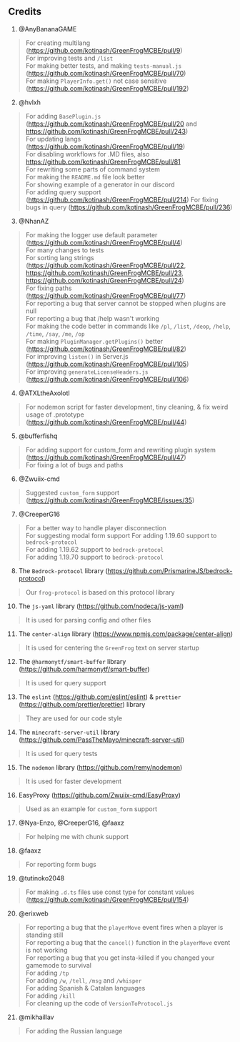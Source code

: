 ## Credits

1. @AnyBananaGAME

> For creating multilang (https://github.com/kotinash/GreenFrogMCBE/pull/9) <br>
> For improving tests and `/list` <br>
> For making better tests, and making `tests-manual.js` (https://github.com/kotinash/GreenFrogMCBE/pull/70) <br>
> For making `PlayerInfo.get()` not case sensitive (https://github.com/kotinash/GreenFrogMCBE/pull/192)

2. @hvlxh

> For adding `BasePlugin.js` (https://github.com/kotinash/GreenFrogMCBE/pull/20 and https://github.com/kotinash/GreenFrogMCBE/pull/243) <br>
> For updating langs (https://github.com/kotinash/GreenFrogMCBE/pull/19) <br>
> For disabling workflows for .MD files, also https://github.com/kotinash/GreenFrogMCBE/pull/81 <br>
> For rewriting some parts of command system <br>
> For making the `README.md` file look better <br>
> For showing example of a generator in our discord <br>
> For adding query support (https://github.com/kotinash/GreenFrogMCBE/pull/214)
> For fixing bugs in query (https://github.com/kotinash/GreenFrogMCBE/pull/236)

3. @NhanAZ

> For making the logger use default parameter (https://github.com/kotinash/GreenFrogMCBE/pull/4) <br>
> For many changes to tests <br>
> For sorting lang strings (https://github.com/kotinash/GreenFrogMCBE/pull/22, https://github.com/kotinash/GreenFrogMCBE/pull/23, https://github.com/kotinash/GreenFrogMCBE/pull/24) <br>
> For fixing paths (https://github.com/kotinash/GreenFrogMCBE/pull/77) <br>
> For reporting a bug that server cannot be stopped when plugins are null <br>
> For reporting a bug that /help wasn't working <br>
> For making the code better in commands like `/pl`, `/list`, `/deop`, `/help`, `/time`, `/say`, `/me`, `/op` <br>
> For making `PluginManager.getPlugins()` better (https://github.com/kotinash/GreenFrogMCBE/pull/82) <br>
> For improving `listen()` in Server.js (https://github.com/kotinash/GreenFrogMCBE/pull/105) <br>
> For improving `generateLicenseHeaders.js` (https://github.com/kotinash/GreenFrogMCBE/pull/106)

4. @ATXLtheAxolotl

> For nodemon script for faster development, tiny cleaning, & fix weird usage of .prototype (https://github.com/kotinash/GreenFrogMCBE/pull/44)

5. @bufferfishq

> For adding support for custom_form and rewriting plugin system (https://github.com/kotinash/GreenFrogMCBE/pull/47) <br>
> For fixing a lot of bugs and paths <br>

6. @Zwuiix-cmd

> Suggested `custom_form` support (https://github.com/kotinash/GreenFrogMCBE/issues/35) <br>

7. @CreeperG16

> For a better way to handle player disconnection <br>
> For suggesting modal form support
> For adding 1.19.60 support to `bedrock-protocol` <br>
> For adding 1.19.62 support to `bedrock-protocol` <br>
> For adding 1.19.70 support to `bedrock-protocol`

8. The `Bedrock-protocol` library (https://github.com/PrismarineJS/bedrock-protocol)

> Our `frog-protocol` is based on this protocol library

10. The `js-yaml` library (https://github.com/nodeca/js-yaml)

> It is used for parsing config and other files

11. The `center-align` library (https://www.npmjs.com/package/center-align)

> It is used for centering the `GreenFrog` text on server startup

12. The `@harmonytf/smart-buffer` library (https://github.com/harmonytf/smart-buffer)

> It is used for query support

13. The `eslint` (https://github.com/eslint/eslint) & `prettier` (https://github.com/prettier/prettier) library

> They are used for our code style

14. The `minecraft-server-util` library (https://github.com/PassTheMayo/minecraft-server-util)

> It is used for query tests

15. The `nodemon` library (https://github.com/remy/nodemon)

> It is used for faster development

16. EasyProxy (https://github.com/Zwuiix-cmd/EasyProxy)

> Used as an example for `custom_form` support

17. @Nya-Enzo, @CreeperG16, @faaxz

> For helping me with chunk support

18. @faaxz

> For reporting form bugs

19. @tutinoko2048

> For making `.d.ts` files use const type for constant values (https://github.com/kotinash/GreenFrogMCBE/pull/154)

20. @erixweb

> For reporting a bug that the `playerMove` event fires when a player is standing still <br>
> For reporting a bug that the `cancel()` function in the `playerMove` event is not working <br>
> For reporting a bug that you get insta-killed if you changed your gamemode to survival <br>
> For adding `/tp` <br>
> For adding `/w`, `/tell`, `/msg` and `/whisper` <br>
> For adding Spanish & Catalan languages <br>
> For adding `/kill` <br>
> For cleaning up the code of `VersionToProtocol.js`

21. @mikhaillav

> For adding the Russian language
